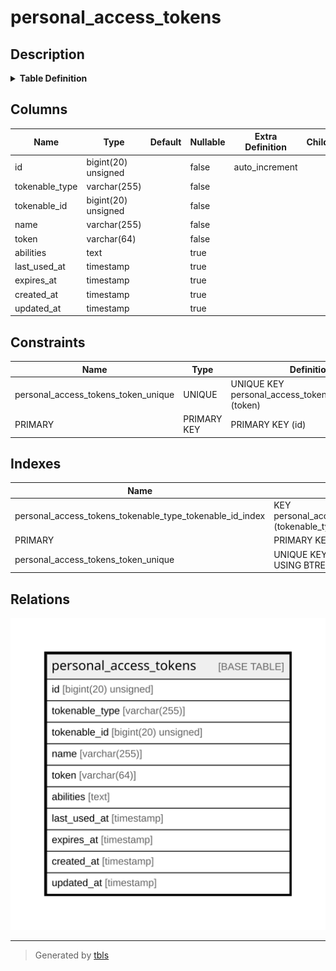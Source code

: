 # personal_access_tokens

## Description

<details>
<summary><strong>Table Definition</strong></summary>

```sql
CREATE TABLE `personal_access_tokens` (
  `id` bigint(20) unsigned NOT NULL AUTO_INCREMENT,
  `tokenable_type` varchar(255) COLLATE utf8mb4_unicode_ci NOT NULL,
  `tokenable_id` bigint(20) unsigned NOT NULL,
  `name` varchar(255) COLLATE utf8mb4_unicode_ci NOT NULL,
  `token` varchar(64) COLLATE utf8mb4_unicode_ci NOT NULL,
  `abilities` text COLLATE utf8mb4_unicode_ci,
  `last_used_at` timestamp NULL DEFAULT NULL,
  `expires_at` timestamp NULL DEFAULT NULL,
  `created_at` timestamp NULL DEFAULT NULL,
  `updated_at` timestamp NULL DEFAULT NULL,
  PRIMARY KEY (`id`),
  UNIQUE KEY `personal_access_tokens_token_unique` (`token`),
  KEY `personal_access_tokens_tokenable_type_tokenable_id_index` (`tokenable_type`,`tokenable_id`)
) ENGINE=InnoDB DEFAULT CHARSET=utf8mb4 COLLATE=utf8mb4_unicode_ci
```

</details>

## Columns

| Name | Type | Default | Nullable | Extra Definition | Children | Parents | Comment |
| ---- | ---- | ------- | -------- | ---------------- | -------- | ------- | ------- |
| id | bigint(20) unsigned |  | false | auto_increment |  |  |  |
| tokenable_type | varchar(255) |  | false |  |  |  |  |
| tokenable_id | bigint(20) unsigned |  | false |  |  |  |  |
| name | varchar(255) |  | false |  |  |  |  |
| token | varchar(64) |  | false |  |  |  |  |
| abilities | text |  | true |  |  |  |  |
| last_used_at | timestamp |  | true |  |  |  |  |
| expires_at | timestamp |  | true |  |  |  |  |
| created_at | timestamp |  | true |  |  |  |  |
| updated_at | timestamp |  | true |  |  |  |  |

## Constraints

| Name | Type | Definition |
| ---- | ---- | ---------- |
| personal_access_tokens_token_unique | UNIQUE | UNIQUE KEY personal_access_tokens_token_unique (token) |
| PRIMARY | PRIMARY KEY | PRIMARY KEY (id) |

## Indexes

| Name | Definition |
| ---- | ---------- |
| personal_access_tokens_tokenable_type_tokenable_id_index | KEY personal_access_tokens_tokenable_type_tokenable_id_index (tokenable_type, tokenable_id) USING BTREE |
| PRIMARY | PRIMARY KEY (id) USING BTREE |
| personal_access_tokens_token_unique | UNIQUE KEY personal_access_tokens_token_unique (token) USING BTREE |

## Relations

![er](personal_access_tokens.svg)

---

> Generated by [tbls](https://github.com/k1LoW/tbls)
